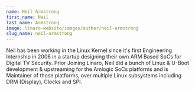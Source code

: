 ```yaml
---
name: Neil Armstrong
first_name: Neil
last_name: Armstrong
image: linaro-website/images/author/neil-armstrong
slug_name: neil-armstrong
---
```


Neil has been working in the Linux Kernel since it's first Engineering Internship in 2006 in a startup designing their own ARM Based SoCs for Digital TV Security. Prior Joining Linaro, Neil did a bunch of Linux & U-Boot development & upstreaming for the Amlogic SoCs platforms and is  Maintainer of those platforms, over multiple Linux subsystems including DRM (Display), Clocks and SPI.
